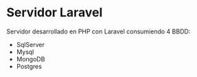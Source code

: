 # Servidor Laravel

Servidor desarrollado en PHP con Laravel consumiendo 4 BBDD:

- SqlServer
- Mysql
- MongoDB
- Postgres
